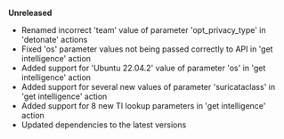 **Unreleased**
* Renamed incorrect 'team' value of parameter 'opt_privacy_type' in 'detonate' actions
* Fixed 'os' parameter values not being passed correctly to API in 'get intelligence' action
* Added support for 'Ubuntu 22.04.2' value of parameter 'os' in 'get intelligence' action
* Added support for several new values of parameter 'suricataclass' in 'get intelligence' action
* Added support for 8 new TI lookup parameters in 'get intelligence' action
* Updated dependencies to the latest versions
